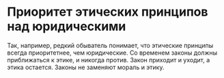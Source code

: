# Приоритет этических принципов над юридическими

Так, например, редкий обыватель понимает, что этические принципы всегда приоритетнее, чем юридические. Со временем законы должны приближаться к этике, и никогда против. Закон приходит и уходит, а этика остается. Законы не заменяют мораль и этику.

